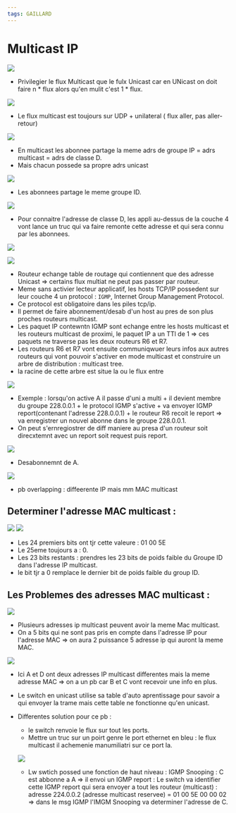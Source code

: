 ```yaml
---
tags: GAILLARD
---
```


# Multicast IP 

![](https://i.imgur.com/KLuz6qI.png)



* Privilegier le flux Multicast que le fulx Unicast car en UNicast on doit faire n * flux alors qu'en mulit c'est 1 * flux.



![](https://i.imgur.com/szqeD3j.png)



* Le flux multicast est toujours sur UDP + unilateral ( flux aller,  pas aller-retour)


![](https://i.imgur.com/4C1qq6P.png)


* En multicast les abonnee partage la meme adrs de groupe IP = adrs multicast = adrs de classe D.
* Mais chacun possede sa propre adrs unicast


![](https://i.imgur.com/uTVgcTq.png)


* Les abonnees partage le meme groupe ID.


![](https://i.imgur.com/Z6fxsUg.png)



* Pour connaitre l'adresse de classe D, les appli au-dessus de la couche 4 vont lance un truc qui va faire remonte cette adresse et qui sera connu par les abonnees.


![](https://i.imgur.com/uY3gVTw.png)




![](https://i.imgur.com/OVTjqhN.jpg)



* Routeur echange table de routage qui contiennent que des adresse Unicast => certains flux multiat ne peut pas passer par routeur.
* Meme sans activier lecteur applicatif, les hosts TCP/IP possedent sur leur couche 4 un protocol : `IGMP`, Internet Group Management Protocol.
* Ce protocol est obligatoire dans les piles tcp/ip. 
* Il permet de faire abonnement/desab d'un host au pres de son plus proches routeurs multicast.
* Les paquet IP contewntn IGMP sont echange entre les hosts multicast et les routeurs multicast de proximi, le paquet IP a un TTl de 1 => ces paquets ne traverse pas les deux routeurs R6 et R7.
* Les routeurs R6 et R7 vont ensuite communiqwuer leurs infos aux autres routeurs qui vont pouvoir s'activer en mode multicast et construire un arbre de distribution : multicast tree.
* la racine de cette arbre est situe la ou le flux entre

![](https://i.imgur.com/jBd3z5u.jpg)


* Exemple : lorsqu'on active A il passe d'uni a multi + il devient membre du groupe 228.0.0.1 + le protocol IGMP s'active + va envoyer  IGMP report(contenant l'adresse 228.0.0.1) + le routeur R6 recoit le report => va enregistrer un nouvel abonne dans le groupe 228.0.0.1.
* On peut s'ernregiostrer de diff maniere au presa d'un routeur soit direcxtemnt avec un report soit request puis report.



 


![](https://i.imgur.com/XUG3xFx.jpg)

* Desabonnemnt de A.



![](https://i.imgur.com/tAXcNxv.jpg)




* pb overlapping : diffeerente IP mais mm MAC multicast


## Determiner l'adresse MAC multicast : 
![](https://i.imgur.com/OF7q1fm.jpg)
![](https://i.imgur.com/ozZoqDl.jpg)

* Les 24 premiers bits ont tjr cette valeure : 01 00 5E
* Le 25eme toujours a : 0.
* Les 23 bits restants : prendres les 23 bits de poids faible du Groupe ID dans l'adresse IP multicast.
* le bit tjr a 0 remplace le dernier bit de poids faible du group ID.

## Les Problemes des adresses MAC multicast : 

![](https://i.imgur.com/9CwZmDs.jpg)

* Plusieurs adresses ip multicast peuvent avoir la meme Mac multicast. 
* On a 5 bits qui ne sont pas pris en compte dans l'adresse IP pour l'adresse MAC => on aura 2 puissance 5 adresse ip  qui auront la meme MAC.


![](https://i.imgur.com/vyyzidQ.png)

* Ici A et D ont deux adresses IP multicast differentes mais la meme adresse MAC => on a un pb car B et C vont recevoir une info en plus.
* Le switch en unicast utilise sa table d'auto aprentissage pour savoir a qui envoyer la trame mais cette table ne fonctionne qu'en unicast.
* Differentes solution pour ce pb : 
    * le switch renvoie le flux sur tout les ports.
    * Mettre un truc sur un poirt genre le port ethernet en bleu : le flux multicast il achemenie manumiliatri sur ce port la.
     
     ![](https://i.imgur.com/moxxaHl.png)

    * Lw swtich possed une fonction de haut niveau : IGMP Snooping : C est abbonne a A => il envoi un IGMP report : Le switch va identifier cette IGMP report qui sera envoyer a tout les routeur (multicast) : adresse 224.0.0.2 (adresse multicast reservee) = 01 00 5E 00 00 02  => dans le msg IGMP l'IMGM Snooping va determiner l'adresse de C.

